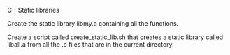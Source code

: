 C - Static libraries 

Create the static library libmy.a containing all the functions. 

Create a script called create_static_lib.sh that creates a static library called liball.a from all the .c files that are in the current directory.